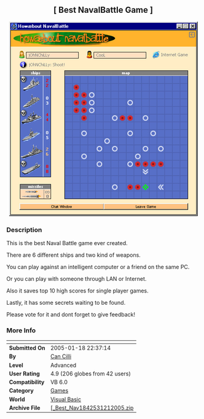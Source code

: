 ﻿<div align="center">

## \[ Best NavalBattle Game \]

<img src="PIC20051211125262717.jpg">
</div>

### Description

This is the best Naval Battle game ever created.

There are 6 different ships and two kind of weapons.

You can play against an intelligent computer or a friend on the same PC.

Or you can play with someone through LAN or Internet.

Also it saves top 10 high scores for single player games.

Lastly, it has some secrets waiting to be found.

Please vote for it and dont forget to give feedback!
 
### More Info
 


<span>             |<span>
---                |---
**Submitted On**   |2005-01-18 22:37:14
**By**             |[Can Cilli](https://github.com/Planet-Source-Code/PSCIndex/blob/master/ByAuthor/can-cilli.md)
**Level**          |Advanced
**User Rating**    |4.9 (206 globes from 42 users)
**Compatibility**  |VB 6\.0
**Category**       |[Games](https://github.com/Planet-Source-Code/PSCIndex/blob/master/ByCategory/games__1-38.md)
**World**          |[Visual Basic](https://github.com/Planet-Source-Code/PSCIndex/blob/master/ByWorld/visual-basic.md)
**Archive File**   |[\[\_Best\_Nav1842531212005\.zip](https://github.com/Planet-Source-Code/can-cilli-best-navalbattle-game__1-58416/archive/master.zip)








